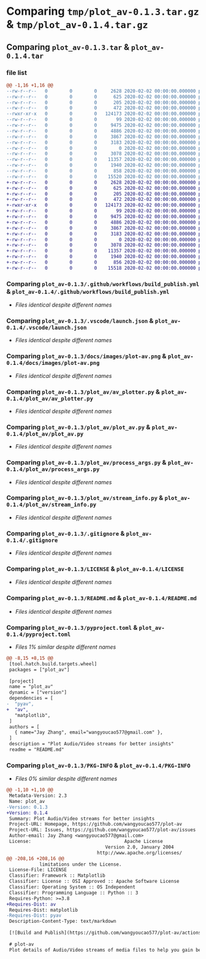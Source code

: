 # Comparing `tmp/plot_av-0.1.3.tar.gz` & `tmp/plot_av-0.1.4.tar.gz`

## Comparing `plot_av-0.1.3.tar` & `plot_av-0.1.4.tar`

### file list

```diff
@@ -1,16 +1,16 @@
--rw-r--r--   0        0        0     2628 2020-02-02 00:00:00.000000 plot_av-0.1.3/.github/workflows/build_publish.yml
--rw-r--r--   0        0        0      625 2020-02-02 00:00:00.000000 plot_av-0.1.3/.vscode/launch.json
--rw-r--r--   0        0        0      205 2020-02-02 00:00:00.000000 plot_av-0.1.3/.vscode/settings.json
--rw-r--r--   0        0        0      472 2020-02-02 00:00:00.000000 plot_av-0.1.3/docs/development.md
--rwxr-xr-x   0        0        0   124173 2020-02-02 00:00:00.000000 plot_av-0.1.3/docs/images/plot-av.png
--rw-r--r--   0        0        0       99 2020-02-02 00:00:00.000000 plot_av-0.1.3/plot_av/__init__.py
--rw-r--r--   0        0        0     9475 2020-02-02 00:00:00.000000 plot_av-0.1.3/plot_av/av_plotter.py
--rw-r--r--   0        0        0     4886 2020-02-02 00:00:00.000000 plot_av-0.1.3/plot_av/plot_av.py
--rw-r--r--   0        0        0     3867 2020-02-02 00:00:00.000000 plot_av-0.1.3/plot_av/process_args.py
--rw-r--r--   0        0        0     3183 2020-02-02 00:00:00.000000 plot_av-0.1.3/plot_av/stream_info.py
--rw-r--r--   0        0        0        0 2020-02-02 00:00:00.000000 plot_av-0.1.3/tests/.gitignore
--rw-r--r--   0        0        0     3078 2020-02-02 00:00:00.000000 plot_av-0.1.3/.gitignore
--rw-r--r--   0        0        0    11357 2020-02-02 00:00:00.000000 plot_av-0.1.3/LICENSE
--rw-r--r--   0        0        0     1940 2020-02-02 00:00:00.000000 plot_av-0.1.3/README.md
--rw-r--r--   0        0        0      858 2020-02-02 00:00:00.000000 plot_av-0.1.3/pyproject.toml
--rw-r--r--   0        0        0    15520 2020-02-02 00:00:00.000000 plot_av-0.1.3/PKG-INFO
+-rw-r--r--   0        0        0     2628 2020-02-02 00:00:00.000000 plot_av-0.1.4/.github/workflows/build_publish.yml
+-rw-r--r--   0        0        0      625 2020-02-02 00:00:00.000000 plot_av-0.1.4/.vscode/launch.json
+-rw-r--r--   0        0        0      205 2020-02-02 00:00:00.000000 plot_av-0.1.4/.vscode/settings.json
+-rw-r--r--   0        0        0      472 2020-02-02 00:00:00.000000 plot_av-0.1.4/docs/development.md
+-rwxr-xr-x   0        0        0   124173 2020-02-02 00:00:00.000000 plot_av-0.1.4/docs/images/plot-av.png
+-rw-r--r--   0        0        0       99 2020-02-02 00:00:00.000000 plot_av-0.1.4/plot_av/__init__.py
+-rw-r--r--   0        0        0     9475 2020-02-02 00:00:00.000000 plot_av-0.1.4/plot_av/av_plotter.py
+-rw-r--r--   0        0        0     4886 2020-02-02 00:00:00.000000 plot_av-0.1.4/plot_av/plot_av.py
+-rw-r--r--   0        0        0     3867 2020-02-02 00:00:00.000000 plot_av-0.1.4/plot_av/process_args.py
+-rw-r--r--   0        0        0     3183 2020-02-02 00:00:00.000000 plot_av-0.1.4/plot_av/stream_info.py
+-rw-r--r--   0        0        0        0 2020-02-02 00:00:00.000000 plot_av-0.1.4/tests/.gitignore
+-rw-r--r--   0        0        0     3078 2020-02-02 00:00:00.000000 plot_av-0.1.4/.gitignore
+-rw-r--r--   0        0        0    11357 2020-02-02 00:00:00.000000 plot_av-0.1.4/LICENSE
+-rw-r--r--   0        0        0     1940 2020-02-02 00:00:00.000000 plot_av-0.1.4/README.md
+-rw-r--r--   0        0        0      856 2020-02-02 00:00:00.000000 plot_av-0.1.4/pyproject.toml
+-rw-r--r--   0        0        0    15518 2020-02-02 00:00:00.000000 plot_av-0.1.4/PKG-INFO
```

### Comparing `plot_av-0.1.3/.github/workflows/build_publish.yml` & `plot_av-0.1.4/.github/workflows/build_publish.yml`

 * *Files identical despite different names*

### Comparing `plot_av-0.1.3/.vscode/launch.json` & `plot_av-0.1.4/.vscode/launch.json`

 * *Files identical despite different names*

### Comparing `plot_av-0.1.3/docs/images/plot-av.png` & `plot_av-0.1.4/docs/images/plot-av.png`

 * *Files identical despite different names*

### Comparing `plot_av-0.1.3/plot_av/av_plotter.py` & `plot_av-0.1.4/plot_av/av_plotter.py`

 * *Files identical despite different names*

### Comparing `plot_av-0.1.3/plot_av/plot_av.py` & `plot_av-0.1.4/plot_av/plot_av.py`

 * *Files identical despite different names*

### Comparing `plot_av-0.1.3/plot_av/process_args.py` & `plot_av-0.1.4/plot_av/process_args.py`

 * *Files identical despite different names*

### Comparing `plot_av-0.1.3/plot_av/stream_info.py` & `plot_av-0.1.4/plot_av/stream_info.py`

 * *Files identical despite different names*

### Comparing `plot_av-0.1.3/.gitignore` & `plot_av-0.1.4/.gitignore`

 * *Files identical despite different names*

### Comparing `plot_av-0.1.3/LICENSE` & `plot_av-0.1.4/LICENSE`

 * *Files identical despite different names*

### Comparing `plot_av-0.1.3/README.md` & `plot_av-0.1.4/README.md`

 * *Files identical despite different names*

### Comparing `plot_av-0.1.3/pyproject.toml` & `plot_av-0.1.4/pyproject.toml`

 * *Files 1% similar despite different names*

```diff
@@ -8,15 +8,15 @@
 [tool.hatch.build.targets.wheel]
 packages = ["plot_av"]
 
 [project]
 name = "plot_av"
 dynamic = ["version"]
 dependencies = [
-  "pyav",
+  "av",
   "matplotlib",
 ]
 authors = [
   { name="Jay Zhang", email="wangyoucao577@gmail.com" },
 ]
 description = "Plot Audio/Video streams for better insights"
 readme = "README.md"
```

### Comparing `plot_av-0.1.3/PKG-INFO` & `plot_av-0.1.4/PKG-INFO`

 * *Files 0% similar despite different names*

```diff
@@ -1,10 +1,10 @@
 Metadata-Version: 2.3
 Name: plot_av
-Version: 0.1.3
+Version: 0.1.4
 Summary: Plot Audio/Video streams for better insights
 Project-URL: Homepage, https://github.com/wangyoucao577/plot-av
 Project-URL: Issues, https://github.com/wangyoucao577/plot-av/issues
 Author-email: Jay Zhang <wangyoucao577@gmail.com>
 License:                                  Apache License
                                    Version 2.0, January 2004
                                 http://www.apache.org/licenses/
@@ -208,16 +208,16 @@
            limitations under the License.
 License-File: LICENSE
 Classifier: Framework :: Matplotlib
 Classifier: License :: OSI Approved :: Apache Software License
 Classifier: Operating System :: OS Independent
 Classifier: Programming Language :: Python :: 3
 Requires-Python: >=3.8
+Requires-Dist: av
 Requires-Dist: matplotlib
-Requires-Dist: pyav
 Description-Content-Type: text/markdown
 
 [![Build and Publish](https://github.com/wangyoucao577/plot-av/actions/workflows/build_publish.yml/badge.svg)](https://github.com/wangyoucao577/plot-av/actions/workflows/build_publish.yml) [![PyPI version](https://badge.fury.io/py/plot-av.svg)](https://badge.fury.io/py/plot-av)
 
 # plot-av
 Plot details of Audio/Video streams of media files to help you gain better insights of them.
```

